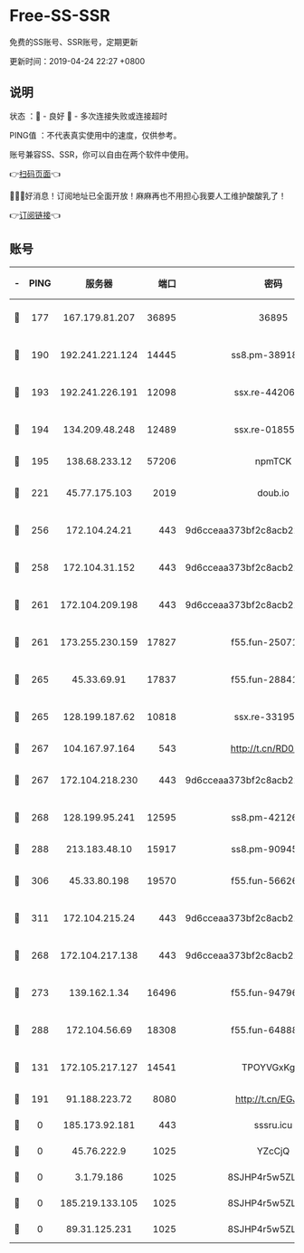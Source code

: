 # Free-SS-SSR

免费的SS账号、SSR账号，定期更新

更新时间：2019-04-24 22:27 +0800

## 说明

状态     ：🙂 - 良好 🙁 - 多次连接失败或连接超时

PING值   ：不代表真实使用中的速度，仅供参考。

账号兼容SS、SSR，你可以自由在两个软件中使用。

👉[扫码页面](https://liesauer.github.io/Free-SS-SSR/)👈

🎉🎉🎉好消息！订阅地址已全面开放！麻麻再也不用担心我要人工维护酸酸乳了！

👉[订阅链接](https://www.liesauer.net/yogurt/subscribe?ACCESS_TOKEN=DAYxR3mMaZAsaqUb)👈

## 账号

|-|PING|服务器|端口|密码|加密方式|区域|
|:----:|:----:|:-----:|-----:|:----:|:----:|:----:|
|🙂|177|167.179.81.207|36895|36895|aes-256-cfb|JP|
|🙂|190|192.241.221.124|14445|ss8.pm-38918413|aes-256-cfb|US|
|🙂|193|192.241.226.191|12098|ssx.re-44206832|aes-256-cfb|US|
|🙂|194|134.209.48.248|12489|ssx.re-01855280|aes-256-cfb|US|
|🙂|195|138.68.233.12|57206|npmTCK|rc4-md5|US|
|🙂|221|45.77.175.103|2019|doub.io|aes-128-ctr|SG|
|🙂|256|172.104.24.21|443|9d6cceaa373bf2c8acb22e60b6a58be6|aes-256-cfb|US|
|🙂|258|172.104.31.152|443|9d6cceaa373bf2c8acb22e60b6a58be6|aes-256-cfb|US|
|🙂|261|172.104.209.198|443|9d6cceaa373bf2c8acb22e60b6a58be6|aes-256-cfb|US|
|🙂|261|173.255.230.159|17827|f55.fun-25071722|aes-256-cfb|US|
|🙂|265|45.33.69.91|17837|f55.fun-28841956|aes-256-cfb|US|
|🙂|265|128.199.187.62|10818|ssx.re-33195748|aes-256-cfb|SG|
|🙂|267|104.167.97.164|543|http://t.cn/RD0D7sx|rc4-md5|CA|
|🙂|267|172.104.218.230|443|9d6cceaa373bf2c8acb22e60b6a58be6|aes-256-cfb|US|
|🙂|268|128.199.95.241|12595|ss8.pm-42126640|aes-256-cfb|SG|
|🙂|288|213.183.48.10|15917|ss8.pm-90945593|rc4-md5|RU|
|🙂|306|45.33.80.198|19570|f55.fun-56626580|aes-256-cfb|US|
|🙂|311|172.104.215.24|443|9d6cceaa373bf2c8acb22e60b6a58be6|aes-256-cfb|US|
|🙂|268|172.104.217.138|443|9d6cceaa373bf2c8acb22e60b6a58be6|aes-256-cfb|US|
|🙂|273|139.162.1.34|16496|f55.fun-94796215|aes-256-cfb|SG|
|🙂|288|172.104.56.69|18308|f55.fun-64888245|aes-256-cfb|SG|
|🙁|131|172.105.217.127|14541|TPOYVGxKglpi|aes-256-cfb|JP|
|🙁|191|91.188.223.72|8080|http://t.cn/EGJIyrl|rc4-md5|RU|
|🙁|0|185.173.92.181|443|sssru.icu|rc4-md5|RU|
|🙁|0|45.76.222.9|1025|YZcCjQ|rc4-md5|JP|
|🙁|0|3.1.79.186|1025|8SJHP4r5w5ZLCxpB|rc4-md5|SG|
|🙁|0|185.219.133.105|1025|8SJHP4r5w5ZLCxpB|rc4-md5|TR|
|🙁|0|89.31.125.231|1025|8SJHP4r5w5ZLCxpB|rc4-md5|JP|
